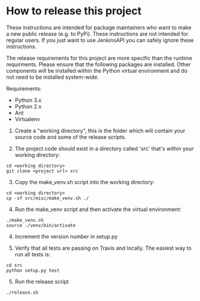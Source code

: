How to release this project
===========================

These instructions are intended for package maintainers who want to make a new public release (e.g. to PyPi). These instructions
are not intended for regular users. If you just want to use JenkinsAPI you can safely ignore these instructions.

The release requirements for this project are more specific than the runtime requirments. Please ensure that the following
packages are installed. Other components will be installed within the Python virtual environment and do not need to be
installed system-wide.

Requirements:
 - Python 3.x
 - Python 2.x
 - Ant
 - Virtualenv

1. Create a "working directory", this is the folder which will contain your source code and some of the release scripts.

2. The project code should exist in a directory called 'src' that's within your working directory:

~~~~
cd <working directory>
git clone <project url> src
~~~~

3. Copy the make_venv.sh script into the working directory:

~~~~
cd <working directory>
cp -sf src/misc/make_venv.sh ./
~~~~

4. Run the make_venv script and then activate the virtual environment:

~~~
./make_venv.sh
source ./venv/bin/activate
~~~

4. Increment the version number in setup.py

0. Verify that all tests are passing on Travis and locally. The easiest way to run all tests is:

~~~
cd src
python setup.py test
~~~

5. Run the release script

~~~
./release.sh
~~~

